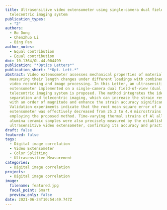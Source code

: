 ```yaml
---
title: Ultrasensitive video extensometer using single-camera dual field-of-view
  telecentric imaging system
publication_types:
  - "2"
authors:
  - Bo Dong
  - Chenzhuo Li
  - Bing Pan
author_notes:
  - Equal contribution
  - Equal contribution
doi: 10.1364/OL.44.004499
publication: "*Optics Letters*"
publication_short: "*Opt. Lett.*"
abstract: Video extensometer assesses mechanical properties of materials by
  measuring their length changes under different loadings with combined use of
  video recording and image processing. In this Letter, an ultrasensitive video
  extensometer implemented on a single-camera dual field-of-view (dual FOV)
  telecentric imaging system is proposed. The method integrates the idea of FOV
  separation and telecentric imaging, which can increase the strain resolution
  with an order of magnitude and enhance the strain accuracy significantly.
  Validation experiments indicate that the root mean square error of a video
  extensometer was effectively decreased from 25.2 to 4.4 microstrains after
  employing the proposed method. Time-varying thermal strains of Al alloy and
  alumina ceramic samples were also precisely measured by the established
  ultrasensitive video extensometer, confirming its accuracy and practicality.
draft: false
featured: false
tags:
  - Digital image correlation
  - Video Extensometer
  - Color Splitting
  - Ultrasensitive Measurement
categories:
  - Digital image correlation
projects:
  - Digital image correlation
image:
  filename: featured.jpg
  focal_point: Smart
  preview_only: false
date: 2021-06-24T10:54:49.747Z
---
```

